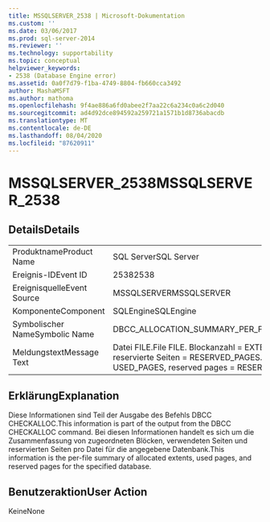```yaml
---
title: MSSQLSERVER_2538 | Microsoft-Dokumentation
ms.custom: ''
ms.date: 03/06/2017
ms.prod: sql-server-2014
ms.reviewer: ''
ms.technology: supportability
ms.topic: conceptual
helpviewer_keywords:
- 2538 (Database Engine error)
ms.assetid: 0a0f7d79-f1ba-4749-8804-fb660cca3492
author: MashaMSFT
ms.author: mathoma
ms.openlocfilehash: 9f4ae886a6fd0abee2f7aa22c6a234c0a6c2d040
ms.sourcegitcommit: ad4d92dce894592a259721a1571b1d8736abacdb
ms.translationtype: MT
ms.contentlocale: de-DE
ms.lasthandoff: 08/04/2020
ms.locfileid: "87620911"
---
```

# <a name="mssqlserver_2538"></a><span data-ttu-id="e884d-102">MSSQLSERVER_2538</span><span class="sxs-lookup"><span data-stu-id="e884d-102">MSSQLSERVER_2538</span></span>
    
## <a name="details"></a><span data-ttu-id="e884d-103">Details</span><span class="sxs-lookup"><span data-stu-id="e884d-103">Details</span></span>  
  
|||  
|-|-|  
|<span data-ttu-id="e884d-104">Produktname</span><span class="sxs-lookup"><span data-stu-id="e884d-104">Product Name</span></span>|<span data-ttu-id="e884d-105">SQL Server</span><span class="sxs-lookup"><span data-stu-id="e884d-105">SQL Server</span></span>|  
|<span data-ttu-id="e884d-106">Ereignis-ID</span><span class="sxs-lookup"><span data-stu-id="e884d-106">Event ID</span></span>|<span data-ttu-id="e884d-107">2538</span><span class="sxs-lookup"><span data-stu-id="e884d-107">2538</span></span>|  
|<span data-ttu-id="e884d-108">Ereignisquelle</span><span class="sxs-lookup"><span data-stu-id="e884d-108">Event Source</span></span>|<span data-ttu-id="e884d-109">MSSQLSERVER</span><span class="sxs-lookup"><span data-stu-id="e884d-109">MSSQLSERVER</span></span>|  
|<span data-ttu-id="e884d-110">Komponente</span><span class="sxs-lookup"><span data-stu-id="e884d-110">Component</span></span>|<span data-ttu-id="e884d-111">SQLEngine</span><span class="sxs-lookup"><span data-stu-id="e884d-111">SQLEngine</span></span>|  
|<span data-ttu-id="e884d-112">Symbolischer Name</span><span class="sxs-lookup"><span data-stu-id="e884d-112">Symbolic Name</span></span>|<span data-ttu-id="e884d-113">DBCC_ALLOCATION_SUMMARY_PER_FILE</span><span class="sxs-lookup"><span data-stu-id="e884d-113">DBCC_ALLOCATION_SUMMARY_PER_FILE</span></span>|  
|<span data-ttu-id="e884d-114">Meldungstext</span><span class="sxs-lookup"><span data-stu-id="e884d-114">Message Text</span></span>|<span data-ttu-id="e884d-115">Datei FILE.</span><span class="sxs-lookup"><span data-stu-id="e884d-115">File FILE.</span></span> <span data-ttu-id="e884d-116">Blockanzahl = EXTENTS, verwendete Seiten = USED_PAGES, reservierte Seiten = RESERVED_PAGES.</span><span class="sxs-lookup"><span data-stu-id="e884d-116">Number of extents = EXTENTS, used pages = USED_PAGES, reserved pages = RESERVED_PAGES.</span></span>|  
  
## <a name="explanation"></a><span data-ttu-id="e884d-117">Erklärung</span><span class="sxs-lookup"><span data-stu-id="e884d-117">Explanation</span></span>  
 <span data-ttu-id="e884d-118">Diese Informationen sind Teil der Ausgabe des Befehls DBCC CHECKALLOC.</span><span class="sxs-lookup"><span data-stu-id="e884d-118">This information is part of the output from the DBCC CHECKALLOC command.</span></span> <span data-ttu-id="e884d-119">Bei diesen Informationen handelt es sich um die Zusammenfassung von zugeordneten Blöcken, verwendeten Seiten und reservierten Seiten pro Datei für die angegebene Datenbank.</span><span class="sxs-lookup"><span data-stu-id="e884d-119">This information is the per-file summary of allocated extents, used pages, and reserved pages for the specified database.</span></span>  
  
## <a name="user-action"></a><span data-ttu-id="e884d-120">Benutzeraktion</span><span class="sxs-lookup"><span data-stu-id="e884d-120">User Action</span></span>  
 <span data-ttu-id="e884d-121">Keine</span><span class="sxs-lookup"><span data-stu-id="e884d-121">None</span></span>  
  
  

